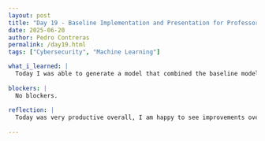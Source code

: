 ```yaml
---
layout: post
title: "Day 19 - Baseline Implementation and Presentation for Professor"
date: 2025-06-20
author: Pedro Contreras
permalink: /day19.html
tags: ["Cybersecurity", "Machine Learning"]

what_i_learned: |
  Today I was able to generate a model that combined the baseline model that was given to use and my orignial model in order to try and come up with my own model. The results are somewhat improving but not exactly where I want it to be so I want to replicate the learning rate and the hyper-parameters from the baseline and put it in my model. I also worked on a mini-presentation for my professor as a way to prepare for the Mid-Summer presentation. During my presentation I was able to get tips in order to improve my public speaking skills and explain my project in a better way. We also worked on our weekly video slides.
  
blockers: |
  No blockers.
  
reflection: |
  Today was very productive overall, I am happy to see improvements overall even if they are small. Having a baseline helps a lot because I can see where I can improve from and compare results. Working on the presentation was engaging and I feel like I was able to test my knowledge and be able to explain it better. The feedback was very crucial and it was very helpful. I feel more confident in my ability to explain the project and I know now what to look for when coming up with the slides.
  
---
```

